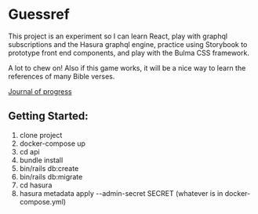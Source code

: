 # Guessref

This project is an experiment so I can learn React, play with graphql subscriptions and the Hasura graphql engine,
practice using Storybook to prototype front end components, and play with the Bulma CSS framework.

A lot to chew on! Also if this game works, it will be a nice way to learn the references of many Bible verses.

[Journal of progress](JOURNAL.md)

## Getting Started:

1. clone project
2. docker-compose up
3. cd api
4. bundle install
5. bin/rails db:create
6. bin/rails db:migrate
7. cd hasura
8. hasura metadata apply --admin-secret SECRET (whatever is in docker-compose.yml)
